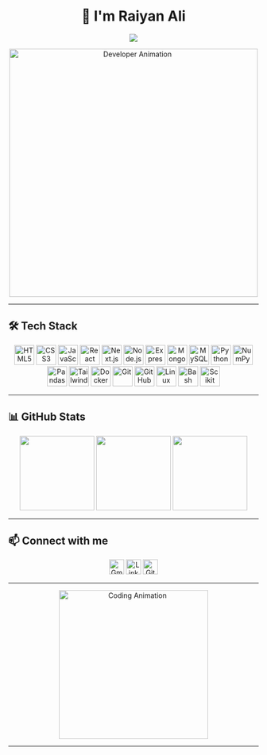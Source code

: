 <h1 align="center">👋 I'm Raiyan Ali</h1>

<p align="center">
  <img src="https://readme-typing-svg.demolab.com?font=Fira+Code&pause=1000&color=00F7FF&width=600&center=true&lines=Full+Stack+Web+Developer;Machine+Learning+Enthusiast;B.Tech+in+CSE+with+ML+Minor;Passionate+about+AI%2C+Web+Dev+%26+Innovation" />
</p>

<p align="center">
  <img src="https://media0.giphy.com/media/v1.Y2lkPTc5MGI3NjExZm4waHhtNnlkbGI4cjhpOWRjYzdkdDU1Y29xaTF4ZDF3dGVybW50dyZlcD12MV9pbnRlcm5hbF9naWZfYnlfaWQmY3Q9Zw/S9d8XB557e8phGLBVS/giphy.gif" width="500" alt="Developer Animation"/>
</p>

---

## 🛠️ Tech Stack
<div align="center">
  <img src="https://cdn.jsdelivr.net/gh/devicons/devicon/icons/html5/html5-original.svg" height="40" alt="HTML5" />
  <img src="https://cdn.jsdelivr.net/gh/devicons/devicon/icons/css3/css3-original.svg" height="40" alt="CSS3" />
  <img src="https://cdn.jsdelivr.net/gh/devicons/devicon/icons/javascript/javascript-original.svg" height="40" alt="JavaScript" />
  <img src="https://cdn.jsdelivr.net/gh/devicons/devicon/icons/react/react-original.svg" height="40" alt="React" />
  <img src="https://cdn.jsdelivr.net/gh/devicons/devicon/icons/nextjs/nextjs-original.svg" height="40" alt="Next.js" />
  <img src="https://cdn.jsdelivr.net/gh/devicons/devicon/icons/nodejs/nodejs-original.svg" height="40" alt="Node.js" />
  <img src="https://cdn.jsdelivr.net/gh/devicons/devicon/icons/express/express-original.svg" height="40" alt="Express" />
  <img src="https://cdn.jsdelivr.net/gh/devicons/devicon/icons/mongodb/mongodb-original.svg" height="40" alt="MongoDB" />
  <img src="https://cdn.jsdelivr.net/gh/devicons/devicon/icons/mysql/mysql-original.svg" height="40" alt="MySQL" />
  <img src="https://cdn.jsdelivr.net/gh/devicons/devicon/icons/python/python-original.svg" height="40" alt="Python" />
  <img src="https://cdn.jsdelivr.net/gh/devicons/devicon/icons/numpy/numpy-original.svg" height="40" alt="NumPy" />
  <img src="https://cdn.jsdelivr.net/gh/devicons/devicon/icons/pandas/pandas-original.svg" height="40" alt="Pandas" />
  <img src="https://upload.wikimedia.org/wikipedia/commons/d/d5/Tailwind_CSS_Logo.svg" height="40" alt="Tailwind CSS" />
  <img src="https://cdn.jsdelivr.net/gh/devicons/devicon/icons/docker/docker-original.svg" height="40" alt="Docker" />
  <img src="https://cdn.jsdelivr.net/gh/devicons/devicon/icons/git/git-original.svg" height="40" alt="Git" />
  <img src="https://cdn.jsdelivr.net/gh/devicons/devicon/icons/github/github-original.svg" height="40" alt="GitHub" />
  <img src="https://cdn.jsdelivr.net/gh/devicons/devicon/icons/linux/linux-original.svg" height="40" alt="Linux" />
  <img src="https://cdn.jsdelivr.net/gh/devicons/devicon/icons/bash/bash-original.svg" height="40" alt="Bash" />
  
  <img src="https://icon.icepanel.io/Technology/svg/scikit-learn.svg" height="40" alt="Scikit Learn" />
</div>

---

## 📊 GitHub Stats
<div align="center">
  <img src="https://github-readme-stats.vercel.app/api?username=raiyanalig&show_icons=true&theme=tokyonight&hide_border=false" height="150" />
  <img src="https://github-readme-stats.vercel.app/api/top-langs/?username=raiyanalig&layout=compact&theme=tokyonight&hide_border=false" height="150" />
  <img src="https://github-readme-streak-stats.herokuapp.com/?user=raiyanalig&theme=tokyonight&hide_border=false" height="150" />
</div>

---

## 📫 Connect with me
<p align="center">
  <a href="mailto:raiyanaliofficial@gmail.com"><img src="https://skillicons.dev/icons?i=gmail" height="30" alt="Gmail" /></a>
  <a href="https://www.linkedin.com/in/raiyanalig/"><img src="https://skillicons.dev/icons?i=linkedin" height="30" alt="LinkedIn" /></a>
  <a href="https://github.com/raiyanalig"><img src="https://skillicons.dev/icons?i=github" height="30" alt="GitHub" /></a>
</p>

---



<p align="center">
  <img src="https://media.giphy.com/media/v1.Y2lkPTc5MGI3NjExZWp6amdmcnZ5bnpqdzF4YzV5N3RjN2pqdmU2NzZtZ2JnbnB6eTZqbyZlcD12MV9naWZzX3NlYXJjaCZjdD1n/hqU2KkjW5bE2v2Z7Q2/giphy.gif" width="300" alt="Coding Animation"/>
</p>

---
